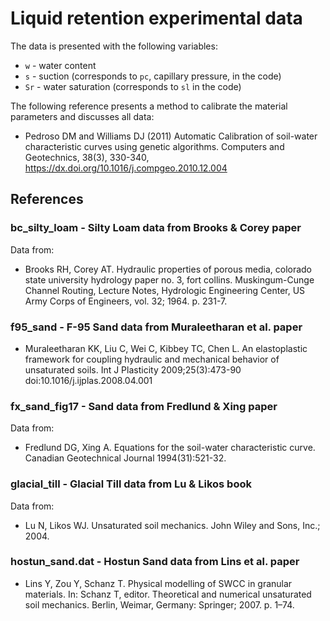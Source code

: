 # Liquid retention experimental data

The data is presented with the following variables:

* `w` - water content
* `s` - suction (corresponds to `pc`, capillary pressure, in the code)
* `Sr` - water saturation (corresponds to `sl` in the code)

The following reference presents a method to calibrate the material parameters and discusses all data:

* Pedroso DM and Williams DJ (2011) Automatic Calibration of soil-water characteristic
  curves using genetic algorithms. Computers and Geotechnics, 38(3), 330-340,
  https://dx.doi.org/10.1016/j.compgeo.2010.12.004

## References

### bc_silty_loam - Silty Loam data from Brooks & Corey paper

Data from:

* Brooks RH, Corey AT. Hydraulic properties of porous media, colorado state
  university hydrology paper no. 3, fort collins. Muskingum-Cunge Channel
  Routing, Lecture Notes, Hydrologic Engineering Center, US Army Corps of
  Engineers, vol. 32; 1964. p. 231-7.

### f95_sand - F-95 Sand data from Muraleetharan et al. paper

* Muraleetharan KK, Liu C, Wei C, Kibbey TC, Chen L. An elastoplastic framework
  for coupling hydraulic and mechanical behavior of unsaturated soils. Int J Plasticity
  2009;25(3):473-90 doi:10.1016/j.ijplas.2008.04.001

### fx_sand_fig17 - Sand data from Fredlund & Xing paper

Data from:

* Fredlund DG, Xing A. Equations for the soil-water characteristic curve. Canadian
  Geotechnical Journal 1994(31):521-32.

### glacial_till - Glacial Till data from Lu & Likos book

Data from:

* Lu N, Likos WJ. Unsaturated soil mechanics. John Wiley and Sons, Inc.; 2004.

### hostun_sand.dat - Hostun Sand data from Lins et al. paper

* Lins Y, Zou Y, Schanz T. Physical modelling of SWCC in granular materials. In:
  Schanz T, editor. Theoretical and numerical unsaturated soil mechanics. Berlin,
  Weimar, Germany: Springer; 2007. p. 1–74.

